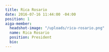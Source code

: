 ```yaml
---
title: Rica Rosario
date: 2016-07-16 11:44:00 -04:00
position: 1
aiga-member:
  headshot-image: "/uploads/rica-rosario.png"
  name: Rica Rosario
  position: President
  bio: 
---
```



